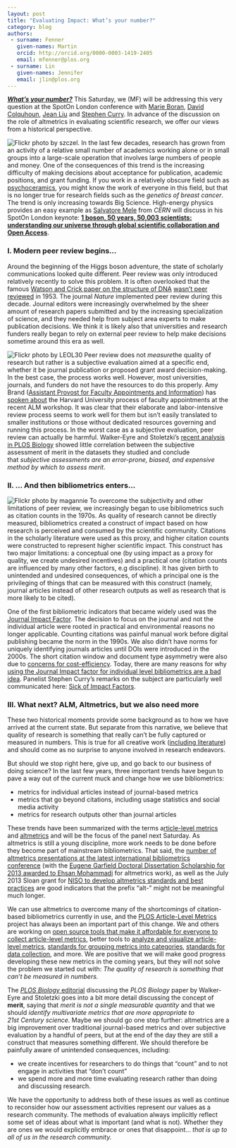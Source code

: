 ```yaml
---
layout: post
title: "Evaluating Impact: What’s your number?"
category: blog
authors:
 - surname: Fenner
   given-names: Martin
   orcid: http://orcid.org/0000-0003-1419-2405
   email: mfenner@plos.org
 - surname: Lin
   given-names: Jennifer
   email: jlin@plos.org
---
```


***[What’s
your number?](http://www.nature.com/spoton/event/spoton-london-2013-whats-your-number-altmetrics-session/)*** This
Saturday, we (MF) will be addressing this very question at the SpotOn
London conference with [Marie Boran](http://twitter.com/pixievondust),
[David Colquhoun](http://www.dcscience.net/), [Jean
Liu](http://www.altmetric.com/blog/) and [Stephen
Curry](http://occamstypewriter.org/scurry/). In advance of the
discussion on the role of altmetrics in evaluating scientific research,
we offer our views from a historical perspective.

![Flickr photo by
[szczel](http://www.flickr.com/photos/57976131@N00/4489011281/).](/assets/number_17.jpg) In the last few decades,
research has grown from an activity of a
relative small number of academics working alone or in small groups into
a large-scale operation that involves large numbers of people and money.
One of the consequences of this trend is the increasing difficulty of
making decisions about acceptance for publication, academic positions,
and grant funding. If you work in a relatively obscure field such as
[psychoceramics](http://en.wikipedia.org/wiki/Josiah_S._Carberry), you
might know the work of everyone in this field, but that is no longer
true for research fields such as the *genetics of breast cancer*. The
trend is only increasing towards Big Science. High-energy physics
provides an easy example as [Salvatore
Mele](http://river-valley.tv/tag/salvatore-mele/) from *CERN* will
discuss in his SpotOn London keynote: **[1 boson, 50 years, 50,003
scientists: understanding our universe through global scientific
collaboration and Open
Access](http://www.nature.com/spoton/event/spoton-london-2013-keynote-1-boson-50-years-50003-scientists-understanding-our-universe-through-global-scientific-collaboration-and-open-access/)**.

### I. Modern peer review begins…

Around the beginning of the Higgs boson adventure, the state of
scholarly communications looked quite different. Peer review was only
introduced relatively recently to solve this problem. It is often
overlooked that the famous [Watson and Crick paper on the structure of
DNA](http://www.nature.com/nature/dna50/watsoncrick.pdf) [wasn’t peer
reviewed](http://dx.doi.org/10.1242/dmm.001388) in 1953. The journal
*Nature* implemented peer review during this decade. Journal editors
were increasingly overwhelmed by the sheer amount of research papers
submitted and by the increasing specialization of science, and they
needed help from subject area experts to make publication decisions. We
think it is likely also that universities and research funders really
began to rely on external peer review to help make decisions sometime
around this era as well.

![Flickr photo by
[LEOL30](http://www.flickr.com/photos/49968232@N00/7804231764/)](/assets/number_6.jpg) Peer review
does not *measure*the quality of research but rather is a
subjective evaluation aimed at a specific end, whether it be journal
publication or proposed grant award decision-making. In the best case,
the process works well. However, most universities, journals, and
funders do not have the resources to do this properly. Amy Brand
([Assistant Provost for Faculty Appointments and
Information](http://www.faculty.harvard.edu/about-office/our-team)) has
[spoken about](http://article-level-metrics.plos.org/files/2013/10/Brand.pptx)
the Harvard University process of faculty appointments at the recent ALM
workshop. It was clear that their elaborate and labor-intensive review
process seems to work well for them but isn’t easily translated to
smaller institutions or those without dedicated resources governing and
running this process. In the worst case as a subjective evaluation, peer
review can actually be harmful. Walker-Eyre and Stoletzki’s [recent
analysis in PLOS
Biology](http://dx.doi.org/10.1371/journal.pbio.1001675) showed little
correlation between the subjective assessment of merit in the datasets
they studied and conclude that *subjective assessments are an
error-prone, biased, and expensive method by which to assess merit*.

### II. … And then bibliometrics enters…

![Flickr photo by
[magannie](http://www.flickr.com/photos/24453920@N00/214486419/)](/assets/number_3003.jpg) To overcome
the subjectivity and other limitations of peer review, we
increasingly began to use bibliometrics such as citation counts in the
1970s. As quality of research cannot be directly measured, bibliometrics
created a construct of impact based on how research is perceived and
consumed by the scientific community. Citations in the scholarly
literature were used as this proxy, and higher citation counts were
constructed to represent higher scientific impact. This construct has
two major limitations: a conceptual one (by using impact as a proxy for
quality, we create undesired incentives) and a practical one (citation
counts are influenced by many other factors, e.g discipline). It has
given birth to unintended and undesired consequences, of which a
principal one is the privileging of things that can be measured with
this construct (namely, journal articles instead of other research
outputs as well as research that is more likely to be cited).

One of the first bibliometric indicators that became widely used was the
[Journal Impact Factor](http://en.wikipedia.org/wiki/Impact_factor). The
decision to focus on the journal and not the individual article were
rooted in practical and environmental reasons no longer applicable.
Counting citations was painful manual work before digital publishing
became the norm in the 1990s. We also didn’t have norms for uniquely
identifying journals articles until DOIs were introduced in the 2000s.
The short citation window and document type asymmetry were also due to
[concerns for
cost-efficiency](http://www.slideshare.net/StefanieHaustein/haustein-asist-panel).
Today, there are many reasons for why [using the Journal Impact factor
for individual level bibliometrics are a bad
idea](http://blogs.plos.org/tech/article-level-metrics-learning-to-walk-run-do-algebra/).
Panelist Stephen Curry’s remarks on the subject are particularly well
communicated here: [Sick of Impact
Factors](http://occamstypewriter.org/scurry/2012/08/13/sick-of-impact-factors/).

### III. What next? ALM, Altmetrics, but we also need more

These two historical moments provide some background as to how we have
arrived at the current state. But separate from this narrative, we
believe that quality of research is something that really can’t be fully
captured or measured in numbers. This is true for all creative work
([including
literature](http://m.newyorker.com/online/blogs/books/2013/11/should-literature-be-useful.html))
and should come as no surprise to anyone involved in research endeavors.

But should we stop right here, give up, and go back to our business of
doing science? In the last few years, three important trends have begun
to pave a way out of the current muck and change how we use
bibliometrics:

-   metrics for individual articles instead of journal-based metrics
-   metrics that go beyond citations, including usage statistics and
    social media activity
-   metrics for research outputs other than journal articles

These trends have been summarized with the terms a[rticle-level
metrics](http://dx.doi.org/10.1371/journal.pbio.1001687) and
[altmetrics](http://altmetrics.org/manifesto/) and will be the focus of
the panel next Saturday. As altmetrics is still a young discipline, more
work needs to be done before they become part of mainstream
bibliometrics. That said, the [number of altmetrics presentations at the
latest international bibliometrics
conference](http://www.issi2013.org/programme.html) (with the [Eugene
Garfield Doctoral Dissertation Scholarship for 2013 awarded to Ehsan
Mohammadi](http://www.wlv.ac.uk/default.aspx?page=35163) for altmetrics
work), as well as the July 2013 Sloan grant for [NISO to develop
altmetrics standards and best
practices](http://www.niso.org/topics/tl/altmetrics_initiative/) are
good indicators that the prefix “alt-” might not be meaningful much
longer.

We can use altmetrics to overcome many of the shortcomings of
citation-based bibliometrics currently in use, and the [PLOS
Article-Level Metrics](http://article-level-metrics.plos.org/) project
has always been an important part of this change. We and others are
working on [open source tools that make it affordable for everyone to
collect article-level metrics](https://github.com/articlemetrics/alm),
better tools to [analyze and visualize article-level
metrics](http://almreports.plos.org), [standards for grouping metrics
into categories](http://dx.doi.org/10.3789/isqv25no2.2013.04),
[standards for data collection](http://blogs.plos.org/tech/alm-data-challenge-metrics-for-a-standard-set-of-dois/),
and more. We are positive that we will make good progress developing
these new metrics in the coming years, but they will not solve the
problem we started out with: *The quality of research is something that
can’t be measured in numbers.*

The [*PLOS Biology* editorial](http://dx.doi.org/10.1371/journal.pbio.1001677) discussing
the *PLOS Biology* paper by Walker-Eyre and Stoletzki goes into a bit
more detail discussing the concept of **merit**, saying that *merit
is not a single measurable quantity* and that we should *identify
multivariate metrics that are more appropriate to 21st Century
science.* Maybe we should go one step further: altmetrics are a big
improvement over traditional journal-based metrics and over subjective
evaluation by a handful of peers, but at the end of the day they are
still a construct that measures something different. We should therefore
be painfully aware of unintended consequences, including:

-   we create incentives for researchers to do things that “count” and
    to not engage in activities that “don’t count”
-   we spend more and more time evaluating research rather than doing
    and discussing research.

We have the opportunity to address both of these issues as well as
continue to reconsider how our assessment activities represent our
values as a research community. The methods of evaluation always
implicitly reflect some set of ideas about what is important (and what
is not). Whether they are ones we would explicitly embrace or ones that
disappoint… *that is up to all of us in the research community.*